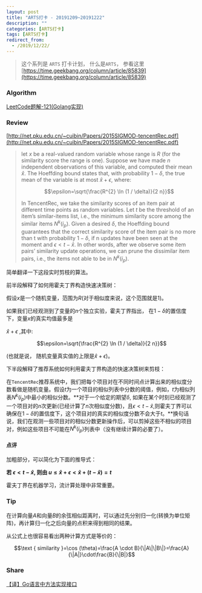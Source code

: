 ```yaml
---
layout: post
title: "ARTS打卡 - 20191209~20191222"
description: ""
categories: [ARTS打卡]
tags: [ARTS打卡]
redirect_from:
  - /2019/12/22/
---
```


> 这个系列是 `ARTS` 打卡计划， 什么是`ARTS`， 参看这里[https://time.geekbang.org/column/article/85839](https://time.geekbang.org/column/article/85839)

### Algorithm

[LeetCode题解-121(Golang实现)](http://mittapei.cn/blog/2019/12/20/LeetCode%E9%A2%98%E8%A7%A3-1138(Golang%E5%AE%9E%E7%8E%B0)/)

### Review

[http://net.pku.edu.cn/~cuibin/Papers/2015SIGMOD-tencentRec.pdf](http://net.pku.edu.cn/~cuibin/Papers/2015SIGMOD-tencentRec.pdf)

> let $x$ be a real-valued random variable whose range is $R$ (for the similarity score the range is one).
> Suppose we have made $n$ independent observations of this variable, and computed their mean $\hat{x}$. The Hoeffding bound states that, with probability $1-\delta$, the true mean of the variable is at most $\hat{x} + \epsilon$,
> where:
>
>  $$\epsilon=\sqrt{\frac{R^{2} \ln (1 / \delta)}{2 n}}$$
>
> In TencentRec, we take the similarity scores of an item pair at different time points as random variables. Let $t$ be the threshold of an item’s similar-items list, i.e., the minimum similarity score
> among the similar items $N^{k}\left(i_{p}\right)$. Given a desired $\delta$, the Hoeffding bound guarantees that the correct similarity score of the item pair is no more than t with probability $1−δ$, if n updates have been seen at
> the moment and $\epsilon<t-\hat{x}$. In other words, after we observe some item pairs’ similarity update operations, we can prune the dissimilar item pairs, i.e., the items not able to be in $N^{k}\left(i_{p}\right)$. 

简单翻译一下这段实时剪枝的算法。

前半段解释了如何用霍夫丁界构造快速决策树：

假设$x$是一个随机变量，范围为$R$(对于相似度来说，这个范围就是1)。

如果我们已经观测到了变量的$n$个独立实验，霍夫丁界指出， 在$1-\delta$的置信度下，变量$x$的真实均值最多是

$\hat{x} + \epsilon$ ,其中:

 $$\epsilon=\sqrt{\frac{R^{2} \ln (1 / \delta)}{2 n}}$$

(也就是说， 随机变量真实值的上限是$\hat{x} + \epsilon$)。

下半段解释了推荐系统如何利用霍夫丁界构造的快速决策树来剪枝：

在`TencentRec`推荐系统中，我们把每个项目对在不同时间点计算出来的相似度分数看做是随机变量。假设$t$为一个项目的相似列表中分数的阈值，例如，$t$为相似列表$N^{k}\left(i_{p}\right)$中最小的相似分数。**对于一个给定的期望$\delta$, 如果在某个时刻已经观测了一个项目对的$n$次更新(已经计算了$n$次相似度分数)，且$\epsilon<t-\hat{x}$,则霍夫丁界可以确保在$1-\delta$的置信度下，这个项目对的真实的相似度分数不会大于$t$。**换句话说，我们在观测一些项目对的相似分数更新操作后，可以剪掉这些不相似的项目对，例如这些项目不可能在$N^{k}\left(i_{p}\right)$列表中（没有继续计算的必要了）。



#### 点评

加粗部分，可以简化为下面的推导式：

**若 $\epsilon<t-\hat{x}$,  则由 $u\leq\hat{x}+\epsilon<\hat{x}+(t-\hat{x})=t$**

霍夫丁界在机器学习，流计算处理中非常重要。

### Tip

在计算向量$A$和向量$B$的余弦相似距离时，可以通过先分别归一化(转换为单位矩阵)，再计算归一化之后向量的点积来得到相同的结果。

从公式上也很容易看出两种计算方式是等价的：

$$\text { similarity }=\cos (\theta)=\frac{A \cdot B}{\|A\|\|B\|}=\frac{A}{\|A|}\cdot\frac{B}{\|B|}$$



### Share

[【译】Go语言中方法实现接口](http://mittapei.cn/blog/2019/12/16/%E8%AF%91-Go%E8%AF%AD%E8%A8%80%E4%B8%AD%E6%96%B9%E6%B3%95%E5%AE%9E%E7%8E%B0%E6%8E%A5%E5%8F%A3/)
